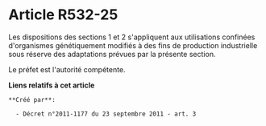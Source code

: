 # Article R532-25

Les dispositions des sections 1 et 2 s'appliquent aux utilisations confinées d'organismes génétiquement modifiés à des fins
de production industrielle sous réserve des adaptations prévues par la présente section.

Le préfet est l'autorité compétente.

**Liens relatifs à cet article**

	**Créé par**:

	  - Décret n°2011-1177 du 23 septembre 2011 - art. 3

